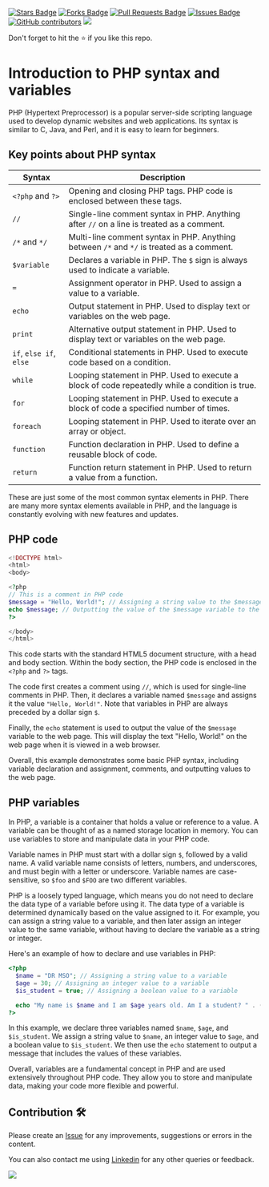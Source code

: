 <a href="https://github.com/drshahizan/learn-php/stargazers"><img src="https://img.shields.io/github/stars/drshahizan/learn-php" alt="Stars Badge"/></a>
<a href="https://github.com/drshahizan/learn-php/network/members"><img src="https://img.shields.io/github/forks/drshahizan/learn-php" alt="Forks Badge"/></a>
<a href="https://github.com/drshahizan/learn-php/pulls"><img src="https://img.shields.io/github/issues-pr/drshahizan/learn-php" alt="Pull Requests Badge"/></a>
<a href="https://github.com/drshahizan/learn-php/issues"><img src="https://img.shields.io/github/issues/drshahizan/learn-php" alt="Issues Badge"/></a>
<a href="https://github.com/drshahizan/learn-php/graphs/contributors"><img alt="GitHub contributors" src="https://img.shields.io/github/contributors/drshahizan/learn-php?color=2b9348"></a>
![](https://visitor-badge.glitch.me/badge?page_id=drshahizan/learn-php)

Don't forget to hit the :star: if you like this repo.

# Introduction to PHP syntax and variables

PHP (Hypertext Preprocessor) is a popular server-side scripting language used to develop dynamic websites and web applications. Its syntax is similar to C, Java, and Perl, and it is easy to learn for beginners. 

## Key points about PHP syntax

| Syntax | Description |
| ------ | ----------- |
| `<?php` and `?>` | Opening and closing PHP tags. PHP code is enclosed between these tags. |
| `//` | Single-line comment syntax in PHP. Anything after `//` on a line is treated as a comment. |
| `/*` and `*/` | Multi-line comment syntax in PHP. Anything between `/*` and `*/` is treated as a comment. |
| `$variable` | Declares a variable in PHP. The `$` sign is always used to indicate a variable. |
| `=` | Assignment operator in PHP. Used to assign a value to a variable. |
| `echo` | Output statement in PHP. Used to display text or variables on the web page. |
| `print` | Alternative output statement in PHP. Used to display text or variables on the web page. |
| `if`, `else if`, `else` | Conditional statements in PHP. Used to execute code based on a condition. |
| `while` | Looping statement in PHP. Used to execute a block of code repeatedly while a condition is true. |
| `for` | Looping statement in PHP. Used to execute a block of code a specified number of times. |
| `foreach` | Looping statement in PHP. Used to iterate over an array or object. |
| `function` | Function declaration in PHP. Used to define a reusable block of code. |
| `return` | Function return statement in PHP. Used to return a value from a function. |

These are just some of the most common syntax elements in PHP. There are many more syntax elements available in PHP, and the language is constantly evolving with new features and updates.

## PHP code

```php
<!DOCTYPE html>
<html>
<body>

<?php
// This is a comment in PHP code
$message = "Hello, World!"; // Assigning a string value to the $message variable
echo $message; // Outputting the value of the $message variable to the web page
?>

</body>
</html>
```

This code starts with the standard HTML5 document structure, with a head and body section. Within the body section, the PHP code is enclosed in the `<?php` and `?>` tags. 

The code first creates a comment using `//`, which is used for single-line comments in PHP. Then, it declares a variable named `$message` and assigns it the value `"Hello, World!"`. Note that variables in PHP are always preceded by a dollar sign `$`.

Finally, the `echo` statement is used to output the value of the `$message` variable to the web page. This will display the text "Hello, World!" on the web page when it is viewed in a web browser.

Overall, this example demonstrates some basic PHP syntax, including variable declaration and assignment, comments, and outputting values to the web page.

## PHP variables

In PHP, a variable is a container that holds a value or reference to a value. A variable can be thought of as a named storage location in memory. You can use variables to store and manipulate data in your PHP code. 

Variable names in PHP must start with a dollar sign `$`, followed by a valid name. A valid variable name consists of letters, numbers, and underscores, and must begin with a letter or underscore. Variable names are case-sensitive, so `$foo` and `$FOO` are two different variables.

PHP is a loosely typed language, which means you do not need to declare the data type of a variable before using it. The data type of a variable is determined dynamically based on the value assigned to it. For example, you can assign a string value to a variable, and then later assign an integer value to the same variable, without having to declare the variable as a string or integer.

Here's an example of how to declare and use variables in PHP:

```php
<?php
  $name = "DR MSO"; // Assigning a string value to a variable
  $age = 30; // Assigning an integer value to a variable
  $is_student = true; // Assigning a boolean value to a variable

  echo "My name is $name and I am $age years old. Am I a student? " . ($is_student ? "Yes" : "No"); // Outputting the values of the variables to the web page
?>
```

In this example, we declare three variables named `$name`, `$age`, and `$is_student`. We assign a string value to `$name`, an integer value to `$age`, and a boolean value to `$is_student`. We then use the `echo` statement to output a message that includes the values of these variables.

Overall, variables are a fundamental concept in PHP and are used extensively throughout PHP code. They allow you to store and manipulate data, making your code more flexible and powerful.

## Contribution 🛠️
Please create an [Issue](https://github.com/drshahizan/learn-php/issues) for any improvements, suggestions or errors in the content.

You can also contact me using [Linkedin](https://www.linkedin.com/in/drshahizan/) for any other queries or feedback.

![](https://visitor-badge.glitch.me/badge?page_id=drshahizan)
